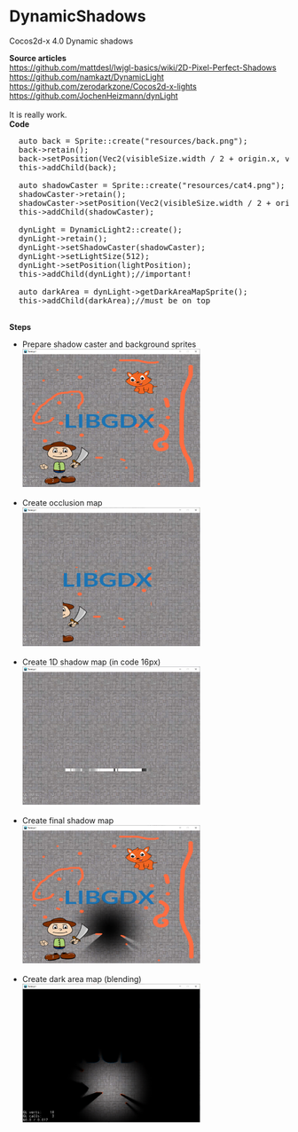 # DynamicShadows
Cocos2d-x 4.0 Dynamic shadows

<b>Source articles</b><br>
https://github.com/mattdesl/lwjgl-basics/wiki/2D-Pixel-Perfect-Shadows<br>
https://github.com/namkazt/DynamicLight<br>
https://github.com/zerodarkzone/Cocos2d-x-lights<br>
https://github.com/JochenHeizmann/dynLight<br>
<br>
It is really work.<br>
<b>Code</b>
<pre>
  auto back = Sprite::create("resources/back.png");
  back->retain();
  back->setPosition(Vec2(visibleSize.width / 2 + origin.x, visibleSize.height / 2 + origin.y));
  this->addChild(back);

  auto shadowCaster = Sprite::create("resources/cat4.png");
  shadowCaster->retain();
  shadowCaster->setPosition(Vec2(visibleSize.width / 2 + origin.x, visibleSize.height / 2 + origin.y));
  this->addChild(shadowCaster);

  dynLight = DynamicLight2::create();
  dynLight->retain();
  dynLight->setShadowCaster(shadowCaster);
  dynLight->setLightSize(512);
  dynLight->setPosition(lightPosition);
  this->addChild(dynLight);//important!

  auto darkArea = dynLight->getDarkAreaMapSprite();
  this->addChild(darkArea);//must be on top
</pre>
<br>
<b>Steps</b><br>
<ul>
  <li>
    Prepare shadow caster and background sprites<br>
    <img src='Explain/step1.png' width='320'><br><br>
  </li>
  <li>
    Create occlusion map<br>
    <img src='Explain/step2.png' width='320'><br><br>
  </li>
  <li>
    Create 1D shadow map (in code 16px)<br>
    <img src='Explain/step3.png' width='320'><br><br>
  </li>
  <li>
    Create final shadow map<br>
    <img src='Explain/step4.png' width='320'><br><br>
  </li>
  <li>
    Create dark area map (blending)<br>
    <img src='Explain/step5.png' width='320'><br><br>
  </li>
<ul>
<br>
